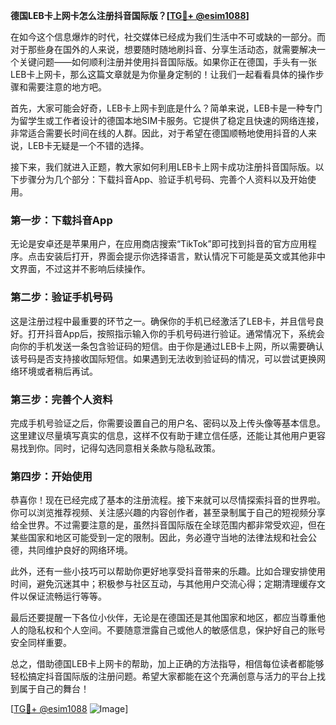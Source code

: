 **德国LEB卡上网卡怎么注册抖音国际版？[[TG💪+ @esim1088](https://t.me/s/esim1088)]**

在如今这个信息爆炸的时代，社交媒体已经成为我们生活中不可或缺的一部分。而对于那些身在国外的人来说，想要随时随地刷抖音、分享生活动态，就需要解决一个关键问题——如何顺利注册并使用抖音国际版。如果你正在德国，手头有一张LEB卡上网卡，那么这篇文章就是为你量身定制的！让我们一起看看具体的操作步骤和需要注意的地方吧。

首先，大家可能会好奇，LEB卡上网卡到底是什么？简单来说，LEB卡是一种专门为留学生或工作者设计的德国本地SIM卡服务。它提供了稳定且快速的网络连接，非常适合需要长时间在线的人群。因此，对于希望在德国顺畅地使用抖音的人来说，LEB卡无疑是一个不错的选择。

接下来，我们就进入正题，教大家如何利用LEB卡上网卡成功注册抖音国际版。以下步骤分为几个部分：下载抖音App、验证手机号码、完善个人资料以及开始使用。

### 第一步：下载抖音App

无论是安卓还是苹果用户，在应用商店搜索“TikTok”即可找到抖音的官方应用程序。点击安装后打开，界面会提示你选择语言，默认情况下可能是英文或其他非中文界面，不过这并不影响后续操作。

### 第二步：验证手机号码

这是注册过程中最重要的环节之一。确保你的手机已经激活了LEB卡，并且信号良好。打开抖音App后，按照指示输入你的手机号码进行验证。通常情况下，系统会向你的手机发送一条包含验证码的短信。由于你是通过LEB卡上网，所以需要确认该号码是否支持接收国际短信。如果遇到无法收到验证码的情况，可以尝试更换网络环境或者稍后再试。

### 第三步：完善个人资料

完成手机号验证之后，你需要设置自己的用户名、密码以及上传头像等基本信息。这里建议尽量填写真实的信息，这样不仅有助于建立信任感，还能让其他用户更容易找到你。同时，记得勾选同意相关条款与隐私政策。

### 第四步：开始使用

恭喜你！现在已经完成了基本的注册流程。接下来就可以尽情探索抖音的世界啦。你可以浏览推荐视频、关注感兴趣的内容创作者，甚至录制属于自己的短视频分享给全世界。不过需要注意的是，虽然抖音国际版在全球范围内都非常受欢迎，但在某些国家和地区可能受到一定的限制。因此，务必遵守当地的法律法规和社会公德，共同维护良好的网络环境。

此外，还有一些小技巧可以帮助你更好地享受抖音带来的乐趣。比如合理安排使用时间，避免沉迷其中；积极参与社区互动，与其他用户交流心得；定期清理缓存文件以保证流畅运行等等。

最后还要提醒一下各位小伙伴，无论是在德国还是其他国家和地区，都应当尊重他人的隐私权和个人空间。不要随意泄露自己或他人的敏感信息，保护好自己的账号安全同样重要。

总之，借助德国LEB卡上网卡的帮助，加上正确的方法指导，相信每位读者都能够轻松搞定抖音国际版的注册问题。希望大家都能在这个充满创意与活力的平台上找到属于自己的舞台！

[[TG💪+ @esim1088](https://t.me/s/esim1088) ![Image](https://i.postimg.cc/4NQfJmqS/Snipaste-2025-05-13-00-14-12.png)]